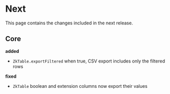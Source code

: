 # Next

This page contains the changes included in the next release.

## Core

**added**

- `ZkTable.exportFiltered` when true, CSV export includes only the filtered rows

**fixed**

- `ZkTable` boolean and extension columns now export their values